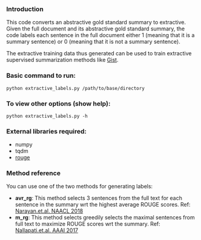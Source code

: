 ### Introduction

This code converts an abstractive gold standard summary to extractive. Given the full document and its abstractive gold standard summary, the code labels each sentence in the full document either 1 (meaning that it is a summary sentence) or 0 (meaning that it is not a summary sentence).

The extractive training data thus generated can be used to train extractive supervised summarization methods like [Gist](https://github.com/Law-AI/summarization/tree/aacl/extractive/Gist).

### Basic command to run:
`python extractive_labels.py /path/to/base/directory`

### To view other options (show help):
`python extractive_labels.py -h`

### External libraries required:
- numpy
- tqdm
- [rouge](https://pypi.org/project/rouge/)


### Method reference
You can use one of the two methods for generating labels:
- **avr_rg**: This method selects 3 sentences from the full text for each sentence in the summary wrt the highest average ROUGE scores. Ref: [Narayan.et.al. NAACL 2018](https://www.aclweb.org/anthology/N18-1158/)
- **m_rg**: This method selects greedily selects the maximal sentences from full text to maximize ROUGE scores wrt the summary. Ref: [Nallapati.et.al. AAAI 2017](https://ojs.aaai.org/index.php/AAAI/article/view/10958)
